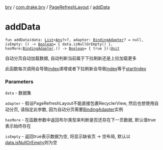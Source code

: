 [brv](../../index.md) / [com.drake.brv](../index.md) / [PageRefreshLayout](index.md) / [addData](./add-data.md)

# addData

`fun addData(data: `[`List`](https://kotlinlang.org/api/latest/jvm/stdlib/kotlin.collections/-list/index.html)`<`[`Any`](https://kotlinlang.org/api/latest/jvm/stdlib/kotlin/-any/index.html)`?>?, adapter: `[`BindingAdapter`](../-binding-adapter/index.md)`? = null, isEmpty: () -> `[`Boolean`](https://kotlinlang.org/api/latest/jvm/stdlib/kotlin/-boolean/index.html)` = { data.isNullOrEmpty() }, hasMore: `[`BindingAdapter`](../-binding-adapter/index.md)`.() -> `[`Boolean`](https://kotlinlang.org/api/latest/jvm/stdlib/kotlin/-boolean/index.html)` = { true }): `[`Unit`](https://kotlinlang.org/api/latest/jvm/stdlib/kotlin/-unit/index.html)

自动分页自动加载数据, 自动判断当前属于下拉刷新还是上拉加载更多

此函数每次调用会导致[index](--index--.md)递增或者下拉刷新会导致[index](--index--.md)等于[startIndex](start-index.md)

### Parameters

`data` - 数据集

`adapter` - 假设PageRefreshLayout不能直接包裹RecyclerView, 然后也想使用自动分页, 请指定此参数, 因为自动分页需要[BindingAdapter](../-binding-adapter/index.md)实例

`hasMore` - 在函数参数中返回布尔类型来判断是否还存在下一页数据, 默认值true表示始终存在

`isEmpty` - 返回true表示数据为空, 将显示缺省页 -&gt; 空布局, 默认以[data.isNullOrEmpty](#)则为空